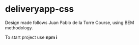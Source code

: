 # deliveryapp-css

Design made follows Juan Pablo de la Torre Course, using BEM methodology.

To start project use __npm i__
